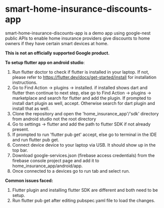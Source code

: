 # smart-home-insurance-discounts-app

smart-home-insurance-discounts-app is a demo app using google-nest public APIs 
to enable home insurance providers give discounts to home owners if they have certain smart devices at home.


**This is not an officially supported Google product.**

**To setup flutter app on android studio**:
1. Run flutter doctor to check if flutter is installed in your laptop. If not, please refer to https://flutter.dev/docs/get-started/install for installation instructions. 
2. Go to Find Action -> plugins -> installed. if installed shows dart and flutter then continue to next step, else go to Find Action -> plugins -> marketplace and search for flutter and add the plugin. If prompted to install dart plugin as well, accept. Otherwise search for dart plugin and install that as well. 
3. Clone the repository and open the 'home_insurance_app'/'sdk' directory from android studio not the root directory
4. Go to settings -> flutter and add the path to flutter SDK if not already present.
5. If prompted to run 'flutter pub get' accept, else go to terminal in the IDE and run flutter pub get.
6. Connect device device to your laptop via USB. It should show up in the top bar. 
7. Download google-services.json (firebase access credentials) from the firebase console project page and add it to home_insurance_app/android/app.
7. Once connected to a devices go to run tab and select run.

**Common issues faced:**
1. Flutter plugin and installing flutter SDK are different and both need to be setup. 
2. Run flutter pub get after editing pubspec.yaml file to load the changes.
